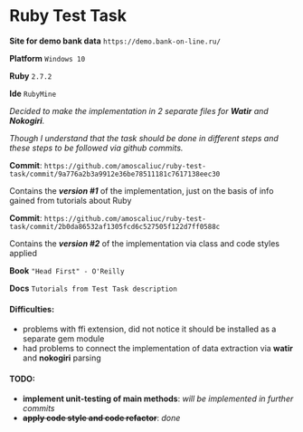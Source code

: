 # Ruby Test Task

**Site for demo bank data** `https://demo.bank-on-line.ru/`

**Platform** `Windows 10`

**Ruby** `2.7.2`

**Ide** `RubyMine`

_Decided to make the implementation in 2 separate files for **Watir** and **Nokogiri**._ 

_Though I understand that the task should be done in different steps and these steps to be followed via github commits._

**Commit**: `https://github.com/amoscaliuc/ruby-test-task/commit/9a776a2b3a9912e36be78511181c7617138eec30`

Contains the _**version #1**_ of the implementation, just on the basis of info gained from tutorials about Ruby

**Commit**: `https://github.com/amoscaliuc/ruby-test-task/commit/2b0da86532af1305fcd6c527505f122d7ff0588c`

Contains the _**version #2**_ of the implementation via class and code styles applied

**Book** `"Head First" - O'Reilly`

**Docs** `Tutorials from Test Task description`


#### Difficulties:
* problems with ffi extension, did not notice it should be installed as a separate gem module
* had problems to connect the implementation of data extraction via **watir** and **nokogiri** parsing


#### TODO:
* **implement unit-testing of main methods**: _will be implemented in further commits_
* **~~apply code style and code refactor~~**: _done_